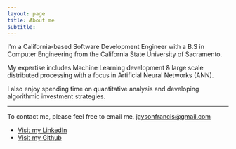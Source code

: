 ```yaml
---
layout: page
title: About me
subtitle:
---
```


I'm a California-based Software Development Engineer with a B.S in Computer Engineering from the California State University of Sacramento.

My expertise includes Machine Learning development & large scale distributed processing with a focus in Artificial Neural Networks (ANN).

I also enjoy spending time on quantitative analysis and developing algorithmic investment strategies.

---

To contact me, please feel free to email me, [jaysonfrancis@gmail.com](mailto:jaysonfrancis@gmail.com)

- [Visit my LinkedIn](http://www.linkedin.com/in/jaysonfrancis)
- [Visit my Github](http://www.github.com/jaysonfrancis)


